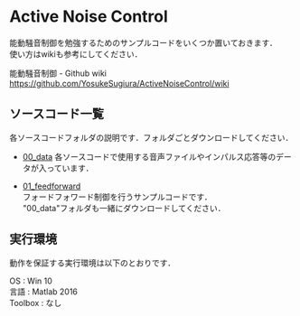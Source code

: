 #  Active Noise Control

能動騒音制御を勉強するためのサンプルコードをいくつか置いておきます．  
使い方はwikiも参考にしてください．

能動騒音制御 - Github wiki  
https://github.com/YosukeSugiura/ActiveNoiseControl/wiki

## ソースコード一覧

各ソースコードフォルダの説明です．フォルダごとダウンロードしてください．

- [00_data](https://github.com/YosukeSugiura/ActiveNoiseControl/tree/master/00_data)
   各ソースコードで使用する音声ファイルやインパルス応答等のデータが入っています．
   
- [01_feedforward](https://github.com/YosukeSugiura/ActiveNoiseControl/tree/master/01_feedforward)  
   フォードフォワード制御を行うサンプルコードです．  
   "00_data"フォルダも一緒にダウンロードしてください．
   
## 実行環境
   
動作を保証する実行環境は以下のとおりです．
   
   OS : Win 10  
   言語 : Matlab 2016  
   Toolbox : なし
